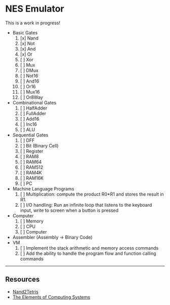 # NES Emulator

This is a work in progress! 

- Basic Gates
  1. [x] Nand       
  1. [x] Not 
  1. [x] And
  1. [x] Or
  1. [ ] Xor
  1. [ ] Mux 
  1. [ ] DMux
  1. [ ] Not16 
  1. [ ] And16
  1. [ ] Or16
  1. [ ] Mux16
  1. [ ] Or8Way
- Combinational Gates
  1. [ ] HalfAdder
  1. [ ] FullAdder
  1. [ ] Add16
  1. [ ] Inc16
  1. [ ] ALU
- Sequential Gates
  1. [ ] DFF
  1. [ ] Bit (Binary Cell)
  1. [ ] Register
  1. [ ] RAM8
  1. [ ] RAM64
  1. [ ] RAM512
  1. [ ] RAM4K
  1. [ ] RAM16K
  1. [ ] PC
- Machine Language Programs
  1. [ ] Multiplication: compute the product R0*R1 and stores the result in R1.
  1. [ ] I/O handling: Run an infinite loop that listens to the keyboard input, write to screen when a button is pressed
- Computer
  1. [ ] Memory
  1. [ ] CPU
  1. [ ] Computer
- Assembler (Assembly -> Binary Code)
- VM
  1. [ ] Implement the stack arithmetic and memory access commands
  1. [ ] Add the ability to handle the program flow and function calling commands

---

## Resources

- [Nand2Tetris](https://www.nand2tetris.org)
- [The Elements of Computing Systems](https://amzn.to/2RLKVFr)

